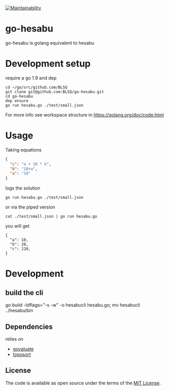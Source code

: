 [![Maintainability](https://api.codeclimate.com/v1/badges/521737120ca70381247d/maintainability)](https://codeclimate.com/github/BLSQ/go-hesabu/maintainability)

# go-hesabu
go-hesabu is golang equivalent to hesabu

# Development setup

require a go 1.9 and dep

```
cd ~/go/src/github.com/BLSQ
git clone git@github.com:BLSQ/go-hesabu.git
cd go-hesabu
dep ensure
go run hesabu.go ./test/small.json
```

For more info see workspace structure in https://golang.org/doc/code.html
# Usage
Taking equations

```json
{
  "c": "a + 10 * b",
  "b": "10+a",
  "a": "10"
}

```

logs the solution

```
go run hesabu.go ./test/small.json
```

or via the piped version

```
cat ./test/small.json | go run hesabu.go
```

you will get

```
{
  "a": 10,
  "b": 20,
  "c": 210,
}

```
# Development
## build the cli

go build -ldflags="-s -w" -o hesabucli hesabu.go; mv hesabucli ../hesabu/bin

## Dependencies

relies on
 - [govaluate](https://github.com/Knetic/govaluate)
 - [toposort](https://github.com/otaviokr/topological-sort)

## License

The code is available as open source under the terms of the [MIT License](https://opensource.org/licenses/MIT).
